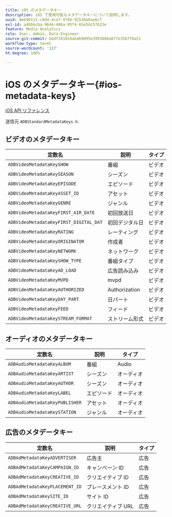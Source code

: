 ```yaml
---
title: iOS のメタデータキー
description: iOS で使用可能なメタデータキーについて説明します。
uuid: 8eb90111-c9dd-4ca7-9766-91530a8ae6cf
exl-id: a4bbbcba-9644-486a-95f4-65e5dc57623e
feature: Media Analytics
role: User, Admin, Data Engineer
source-git-commit: b6df391016ab4b9095e3993808a877e3587f0a51
workflow-type: tm+mt
source-wordcount: '117'
ht-degree: 100%

---
```


# iOS のメタデータキー{#ios-metadata-keys}

[iOS API リファレンス](https://adobe-marketing-cloud.github.io/media-sdks/reference/ios/)

送信元 `ADBStandardMetadataKeys.h`:

## ビデオのメタデータキー

| 定数名 | 説明 | タイプ |
|---|---|---|
| `ADBVideoMetadataKeySHOW` | 番組 | ビデオ |
| `ADBVideoMetadataKeySEASON` | シーズン | ビデオ |
| `ADBVideoMetadataKeyEPISODE` | エピソード | ビデオ |
| `ADBVideoMetadataKeyASSET_ID` | アセット | ビデオ |
| `ADBVideoMetadataKeyGENRE` | ジャンル | ビデオ |
| `ADBVideoMetadataKeyFIRST_AIR_DATE` | 初回放送日 | ビデオ |
| `ADBVideoMetadataKeyFIRST_DIGITAL_DAT` | 初回デジタル日 | ビデオ |
| `ADBVideoMetadataKeyRATING` | レーティング | ビデオ |
| `ADBVideoMetadataKeyORIGINATOR` | 作成者 | ビデオ |
| `ADBVideoMetadataKeyNETWORK` | ネットワーク | ビデオ |
| `ADBVideoMetadataKeySHOW_TYPE` | 番組タイプ | ビデオ |
| `ADBVideoMetadataKeyAD_LOAD` | 広告読み込み | ビデオ |
| `ADBVideoMetadataKeyMVPD` | mvpd | ビデオ |
| `ADBVideoMetadataKeyAUTHORIZED` | Authorization | ビデオ |
| `ADBVideoMetadataKeyDAY_PART` | 日パート | ビデオ |
| `ADBVideoMetadataKeyFEED` | フィード | ビデオ |
| `ADBVideoMetadataKeySTREAM_FORMAT` | ストリーム形式 | ビデオ |

## オーディオのメタデータキー

| 定数名 | 説明 | タイプ |
|---|---|---|
| `ADBAudioMetadataKeyALBUM` | 番組 | Audio |
| `ADBAudioMetadataKeyARTIST` | シーズン | オーディオ |
| `ADBAudioMetadataKeyAUTHOR` | シーズン | オーディオ |
| `ADBAudioMetadataKeyLABEL` | エピソード | オーディオ |
| `ADBAudioMetadataKeyPUBLISHER` | アセット | オーディオ |
| `ADBAudioMetadataKeySTATION` | ジャンル | オーディオ |

## 広告のメタデータキー

| 定数名 | 説明 | タイプ |
|---|---|---|
| `ADBAdMetadataKeyADVERTISER` | 広告主 | 広告 |
| `ADBAdMetadataKeyCAMPAIGN_ID` | キャンペーン ID | 広告 |
| `ADBAdMetadataKeyCREATIVE_ID` | クリエイティブ ID | 広告 |
| `ADBAdMetadataKeyPLACEMENT_ID` | プレースメント ID | 広告 |
| `ADBAdMetadataKeySITE_ID` | サイト ID | 広告 |
| `ADBAdMetadataKeyCREATIVE_URL` | クリエイティブ URL | 広告 |
